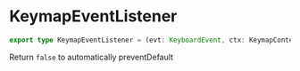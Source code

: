 # KeymapEventListener

```ts
export type KeymapEventListener = (evt: KeyboardEvent, ctx: KeymapContext) => boolean | void;
```

Return `false` to automatically preventDefault
